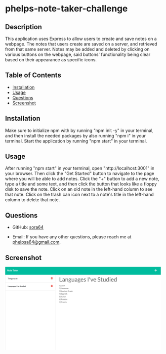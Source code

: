 
  # phelps-note-taker-challenge

  

  ## Description

  This application uses Express to allow users to create and save notes on a webpage. The notes that users create are saved on a server, and retrieved from that same server. Notes may be added and deleted by clicking on various buttons on the webpage, said buttons' functionality being clear based on their appearance as specific icons.

  ## Table of Contents

  - [Installation](#installation)
  - [Usage](#usage)
  - [Questions](#questions)
  - [Screenshot](#screenshot)
  

  ## Installation

  Make sure to initialize npm with by running "npm init -y" in your terminal, and then install the needed packages by also running "npm i" in your terminal. Start the application by running "npm start" in your terminal.

  ## Usage

  After running "npm start" in your terminal, open "http://localhost:3001" in your browser. Then click the "Get Started" button to navigate to the page where you will be able to add notes. Click the "+" button to add a new note, type a title and some text, and then click the button that looks like a floppy disk to save the note. Click on an old note in the left-hand column to see that note. Click on the trash can icon next to a note's title in the left-hand column to delete that note.







  ## Questions

  - GitHub: [sora64](https://github.com/sora64/)

  - Email: If you have any other questions, please reach me at [phelpsa64@gmail.com](mailto:phelpsa64@gmail.com).


## Screenshot

  ![Screnshot of a webpage generated by the application](./noteTakerScreenshot.png)